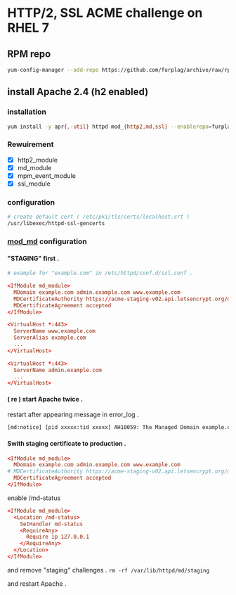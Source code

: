 # HTTP/2, SSL ACME challenge on RHEL 7

## RPM repo
```terminal.sh
yum-config-manager --add-repo https://github.com/furplag/archive/raw/rpm/furplag.github.io.el7.repo
```

## install Apache 2.4 (h2 enabled)

### installation
```terminal.sh
yum install -y apr{,-util} httpd mod_{http2,md,ssl} --enablerepo=furplag.github.io
```

### Rewuirement
* [x] http2_module
* [x] md_module
* [x] mpm_event_module
* [x] ssl_module

### configuration
```terminal.sh
# create default cert ( /etc/pki/tls/certs/localhost.crt )
/usr/libexec/httpd-ssl-gencerts
```

### [mod_md](https://httpd.apache.org/docs/trunk/mod/mod_md.html) configuration
#### "STAGING" first .
```ssl.conf
# example for "example.com" in /etc/httpd/conf.d/ssl.conf .

<IfModule md_module>
  MDomain example.com admin.example.com www.example.com
  MDCertificateAuthority https://acme-staging-v02.api.letsencrypt.org/directory
  MDCertificateAgreement accepted
</IfModule>

<VirtualHost *:443>
  ServerName www.example.com
  ServerAlias example.com
  ...
</VirtualHost>

<VirtualHost *:443>
  ServerName admin.example.com
  ...
</VirtualHost>
```

#### ( re ) start Apache twice .
restart after appearing message in error_log .
```terminal.sh
[md:notice] [pid xxxxx:tid xxxxx] AH10059: The Managed Domain example.com has been setup and changes will be activated on next (graceful) server restart.
```

#### Swith staging certificate to production .

```ssl.conf
<IfModule md_module>
  MDomain example.com admin.example.com www.example.com
# MDCertificateAuthority https://acme-staging-v02.api.letsencrypt.org/directory
  MDCertificateAgreement accepted
</IfModule>
```

enable /md-status
```server-status.conf
<IfModule md_module>
  <Location /md-status>
    SetHandler md-status
    <RequireAny>
      Require ip 127.0.0.1
    </RequireAny>
  </Location>
</IfModule>
```

and remove "staging" challenges .
`rm -rf /var/lib/httpd/md/staging`

and restart Apache .
